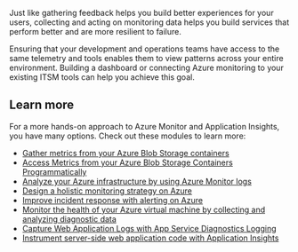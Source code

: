 Just like gathering feedback helps you build better experiences for your users, collecting and acting on monitoring data helps you build services that perform better and are more resilient to failure.

Ensuring that your development and operations teams have access to the same telemetry and tools enables them to view patterns across your entire environment. Building a dashboard or connecting Azure monitoring to your existing ITSM tools can help you achieve this goal.

## Learn more

For a more hands-on approach to Azure Monitor and Application Insights, you have many options. Check out these modules to learn more:

* [Gather metrics from your Azure Blob Storage containers](/training/modules/gather-metrics-blob-storage?azure-portal=true)
* [Access Metrics from your Azure Blob Storage Containers Programmatically](/training/modules/access-blob-storage-metrics-from-code?azure-portal=true)
* [Analyze your Azure infrastructure by using Azure Monitor logs](/training/modules/analyze-infrastructure-with-azure-monitor-logs?azure-portal=true)
* [Design a holistic monitoring strategy on Azure](/training/modules/design-monitoring-strategy-on-azure?azure-portal=true)
* [Improve incident response with alerting on Azure](/training/modules/incident-response-with-alerting-on-azure?azure-portal=true)
* [Monitor the health of your Azure virtual machine by collecting and analyzing diagnostic data](/training/modules/monitor-azure-vm-using-diagnostic-data?azure-portal=true)
* [Capture Web Application Logs with App Service Diagnostics Logging](/training/modules/capture-application-logs-app-service?azure-portal=true)
* [Instrument server-side web application code with Application Insights](/training/modules/instrument-web-app-code-with-application-insights?azure-portal=true)
